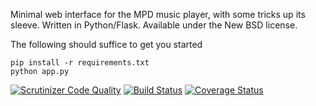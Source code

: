 Minimal web interface for the MPD music player, with some tricks up its sleeve.
Written in Python/Flask. Available under the New BSD license.

The following should suffice to get you started

    pip install -r requirements.txt
    python app.py

[![Scrutinizer Code Quality](https://scrutinizer-ci.com/g/equalsraf/ubiplay/badges/quality-score.png?b=master)](https://scrutinizer-ci.com/g/equalsraf/ubiplay/?branch=tb-travis)
[![Build Status](https://travis-ci.org/equalsraf/ubiplay.svg?branch=master)](https://travis-ci.org/equalsraf/ubiplay)
[![Coverage Status](https://coveralls.io/repos/equalsraf/ubiplay/badge.png)](https://coveralls.io/r/equalsraf/ubiplay)

